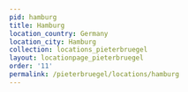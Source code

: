 ```yaml
---
pid: hamburg
title: Hamburg
location_country: Germany
location_city: Hamburg
collection: locations_pieterbruegel
layout: locationpage_pieterbruegel
order: '11'
permalink: /pieterbruegel/locations/hamburg
---
```

